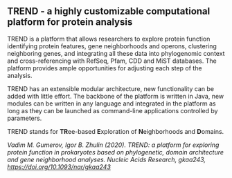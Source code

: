 ## TREND - a highly customizable computational platform for protein analysis


TREND is a platform that allows researchers to explore protein function identifying protein features, gene neighborhoods and operons, clustering neighboring genes, and integrating all these data into phylogenomic context and cross-referencing with RefSeq, Pfam, CDD and MiST databases. The platform provides ample opportunities for adjusting each step of the analysis. 

TREND has an extensible modular architecture, new functionality can be added with little effort. The backbone of the platform is written in Java, new modules can be written in any language and integrated in the platform as long as they can be launched as command-line applications controlled by parameters.

TREND stands for **TR**ee-based **E**xploration of **N**eighborhoods and **D**omains.

_Vadim M. Gumerov, Igor B. Zhulin (2020). TREND: a platform for exploring protein function in prokaryotes based on phylogenetic, domain architecture and gene neighborhood analyses. Nucleic Acids Research, gkaa243, https://doi.org/10.1093/nar/gkaa243_
